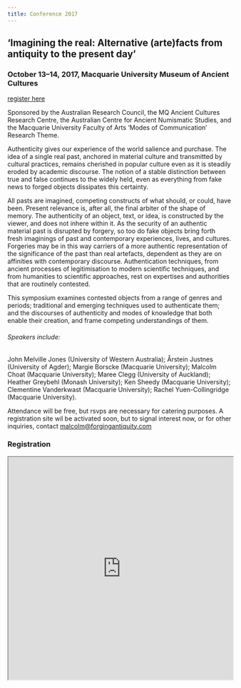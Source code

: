 ```yaml
---
title: Conference 2017
---
```

## ‘Imagining the real: Alternative (arte)facts from antiquity to the present day’

### October 13–14, 2017, Macquarie University Museum of Ancient Cultures

[register here](null)

Sponsored by the Australian Research Council, the MQ Ancient Cultures Research Centre,  the Australian Centre for Ancient Numismatic Studies, and the Macquarie University Faculty of Arts ‘Modes of Communication’ Research Theme.

Authenticity gives our experience of the world salience and purchase. The idea of a single real past, anchored in material culture and transmitted by cultural practices, remains cherished in popular culture even as it is steadily eroded by academic discourse. The notion of a stable distinction between true and false continues to the widely held, even as everything from fake news to forged objects dissipates this certainty.

All pasts are imagined, competing constructs of what should, or could, have been. Present relevance is, after all, the final arbiter of the shape of memory. The authenticity of an object, text, or idea, is constructed by the viewer, and does not inhere within it. As the security of an authentic material past is disrupted by forgery, so too do fake objects bring forth fresh imaginings of past and contemporary experiences, lives, and cultures. Forgeries may be in this way carriers of a more authentic representation of the significance of the past than real artefacts, dependent as they are on affinities with contemporary discourse. Authentication techniques, from ancient processes of legitimisation to modern scientific techniques, and from humanities to scientific approaches, rest on expertises and authorities that are routinely contested.

This symposium examines contested objects from a range of genres and periods; traditional and emerging techniques used to authenticate them; and the discourses of authenticity and modes of knowledge that both enable their creation, and frame competing understandings of them.

###### Speakers include:
John Melville Jones (University of Western Australia); Årstein Justnes (University of Agder); Margie Borscke (Macquarie University); Malcolm Choat (Macquarie University); Maree Clegg (University of Auckland); Heather Greybehl (Monash University); Ken Sheedy (Macquarie University); Clementine Vanderkwast (Macquarie University); Rachel Yuen-Collingridge (Macquarie University).

Attendance will be free, but rsvps are necessary for catering purposes. A registration site wil be activated soon, but to signal interest now, or for other inquiries, contact [malcolm@forgingantiquity.com](mailto:malcolm@forgingantiquity.com)

### Registration

<iframe src="https://mqedu.qualtrics.com/jfe/form/SV_cOpJQuiF2RIKdUx" style="width:100%; height:500px"/>

